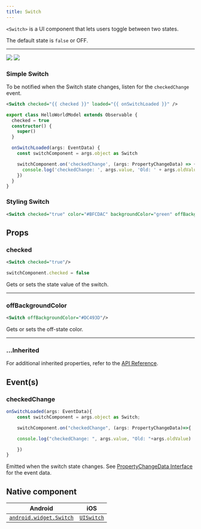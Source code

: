 ```yaml
---
title: Switch
---
```


<!-- TODO: Add flvaors& Vue checkedChange event listener-->

`<Switch>` is a UI component that lets users toggle between two states.

The default state is `false` or OFF.

---

<DeviceFrame type="ios">
<img  src="https://raw.githubusercontent.com/nativescript-vue/nativescript-vue-ui-tests/master/screenshots/ios-simulator103iPhone6/Switch.png"/>
</DeviceFrame>
<DeviceFrame type="android">
<img src="https://raw.githubusercontent.com/nativescript-vue/nativescript-vue-ui-tests/master/screenshots/android23/Switch.png" />
</DeviceFrame>

### Simple Switch

To be notified when the Switch state changes, listen for the `checkedChange` event.

<!-- /// flavor plain -->

```xml
<Switch checked="{{ checked }}" loaded="{{ onSwitchLoaded }}" />
```

```ts
export class HelloWorldModel extends Observable {
  checked = true
  constructor() {
    super()
  }

  onSwitchLoaded(args: EventData) {
    const switchComponent = args.object as Switch

    switchComponent.on('checkedChange', (args: PropertyChangeData) => {
      console.log('checkedChange: ', args.value, 'Old: ' + args.oldValue)
    })
  }
}
```

<!-- ///

/// flavor angular

```xml
<Switch checked="true" (checkedChange)="onCheckedChange($event)"> </Switch>
```

```ts
import { Component } from '@angular/core'
import { EventData, Switch } from '@nativescript/core'

@Component({
  moduleId: module.id,
  templateUrl: './usage.component.html'
})
export class BasicSwitchComponent {
  onCheckedChange(args: EventData) {
    const sw = args.object as Switch
    const isChecked = sw.checked // boolean
  }
}
```

///

/// flavor vue

```xml
<Switch checked="true" @checkedChange="onCheckedChange"/>
```
```ts
onCheckedChange(args: PropertyChangeData) {

    console.log(args.value)
}
```
`<Switch>`provides two-way data binding using `v-model`.

```xml
<Switch v-model="itemEnabled" />
```

///

/// flavor svelte

```tsx
<switch checked="{true}" on:checkedChange="{onCheckedChange}" />
```

`<switch>`provides two-way data binding for `checked`.

```tsx
<switch bind:checked="{switchEnabled}" />
```

///

/// flavor react

```tsx
<switch checked={true} />
```

/// -->

### Styling Switch

```xml
<Switch checked="true" color="#BFCDAC" backgroundColor="green" offBackgroundColor="#DC493D"/>
```

## Props

### checked

```xml
<Switch checked="true"/>
```

```ts
switchComponent.checked = false
```

Gets or sets the state value of the switch.

---

### offBackgroundColor

```xml
<Switch offBackgroundColor="#DC493D"/>
```

Gets or sets the off-state color.

---

### ...Inherited

For additional inherited properties, refer to the [API Reference](https://docs.nativescript.org/api-reference/classes/switch).

## Event(s)

### checkedChange

```ts
onSwitchLoaded(args: EventData){
    const switchComponent = args.object as Switch;

    switchComponent.on("checkedChange", (args: PropertyChangeData)=>{

    console.log("checkedChange: ", args.value, "Old: "+args.oldValue)

    })
}
```

Emitted when the switch state changes. See [PropertyChangeData Interface](https://docs.nativescript.org/api-reference/interfaces/propertychangedata) for the event data.

## Native component

| Android                                                                                       | iOS                                                                    |
| --------------------------------------------------------------------------------------------- | ---------------------------------------------------------------------- |
| [`android.widget.Switch`](https://developer.android.com/reference/android/widget/Switch.html) | [`UISwitch`](https://developer.apple.com/documentation/uikit/uiswitch) |
